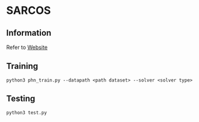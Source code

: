 # SARCOS
## Information
Refer to [Website](http://gaussianprocess.org/gpml/data/)
## Training
```
python3 phn_train.py --datapath <path dataset> --solver <solver type>
```
## Testing
```
python3 test.py
```